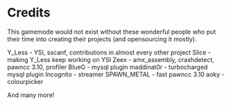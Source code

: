 # Credits

This gamemode would not exist without these wonderful people who put their time into creating their projects (and opensourcing it mostly).

Y_Less - YSI, sscanf, contributions in almost every other project
Slice - making Y_Less keep working on YSI
Zeex - amx_assembly, crashdetect, pawncc 3.10, profiler
BlueG - mysql plugin
maddinat0r - turbocharged mysql plugin
Incognito - streamer
SPAWN_METAL - fast pawncc 3.10
aoky - colourpicker


And many more!